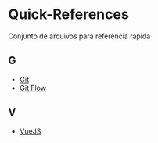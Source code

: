 # Quick-References

Conjunto de arquivos para referência rápida

## G

- [Git](references/git.md)
- [Git Flow](references/git-flow.md)

## V

- [VueJS](references/vuejs.md)
